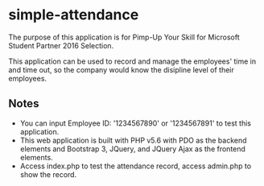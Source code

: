# simple-attendance

The purpose of this application is for Pimp-Up Your Skill for Microsoft Student Partner 2016 Selection.

This application can be used to record and manage the employees' time in and time out, so the company would know the disipline level of their employees.

Notes
------------------------------------------------------------------------------------------------
- You can input Employee ID: '1234567890' or '1234567891' to test this application.
- This web application is built with PHP v5.6 with PDO as the backend elements and Bootstrap 3, JQuery, and JQuery Ajax as the frontend elements.
- Access index.php to test the attendance record, access admin.php to show the record.